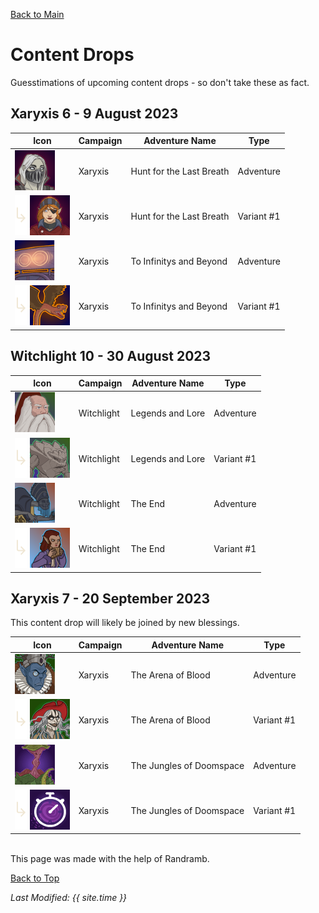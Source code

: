[Back to Main](index.md)

# Content Drops

Guesstimations of upcoming content drops - so don't take these as fact.

## Xaryxis 6 - 9 August 2023

| Icon | Campaign | Adventure Name | Type |
|---|---|---|---|
| ![Xaryxis: Hunt for the Last Breath (Adventure)](images/contentdrop_portraits/xaryxis_huntforthelastbreath_0.png) | Xaryxis | Hunt for the Last Breath | Adventure |
| ![Variant Spacer](images/contentdrop_portraits/variantspacer.png) ![Xaryxis: Hunt for the Last Breath (Variant 1)](images/contentdrop_portraits/xaryxis_huntforthelastbreath_1.png) | Xaryxis | Hunt for the Last Breath | Variant #1 |
| ![Xaryxis: To Infinitys and Beyond (Adventure)](images/contentdrop_portraits/xaryxis_toinfinitysandbeyond_0.png) | Xaryxis | To Infinitys and Beyond | Adventure |
| ![Variant Spacer](images/contentdrop_portraits/variantspacer.png) ![Xaryxis: To Infinitys and Beyond (Variant 1)](images/contentdrop_portraits/xaryxis_toinfinitysandbeyond_1.png) | Xaryxis | To Infinitys and Beyond | Variant #1 |

## Witchlight 10 - 30 August 2023

| Icon | Campaign | Adventure Name | Type |
|---|---|---|---|
| ![Witchlight: Legends and Lore (Adventure)](images/contentdrop_portraits/witchlight_legendsandlore_0.png) | Witchlight | Legends and Lore | Adventure |
| ![Variant Spacer](images/contentdrop_portraits/variantspacer.png) ![Witchlight: Legends and Lore (Variant 1)](images/contentdrop_portraits/witchlight_legendsandlore_1.png) | Witchlight | Legends and Lore | Variant #1 |
| ![Witchlight: The End (Adventure)](images/contentdrop_portraits/witchlight_theend_0.png) | Witchlight | The End | Adventure |
| ![Variant Spacer](images/contentdrop_portraits/variantspacer.png) ![Witchlight: The End (Variant 1)](images/contentdrop_portraits/witchlight_theend_1.png) | Witchlight | The End | Variant #1 |

## Xaryxis 7 - 20 September 2023

This content drop will likely be joined by new blessings.

| Icon | Campaign | Adventure Name | Type |
|---|---|---|---|
| ![Xaryxis: The Arena of Blood (Adventure)](images/contentdrop_portraits/xaryxis_thearenaofblood_0.png) | Xaryxis | The Arena of Blood | Adventure |
| ![Variant Spacer](images/contentdrop_portraits/variantspacer.png) ![Xaryxis: The Arena of Blood (Variant 1)](images/contentdrop_portraits/xaryxis_thearenaofblood_1.png) | Xaryxis | The Arena of Blood | Variant #1 |
| ![Xaryxis: The Jungles of Doomspace (Adventure)](images/contentdrop_portraits/xaryxis_thejunglesofdoomspace_0.png) | Xaryxis | The Jungles of Doomspace | Adventure |
| ![Variant Spacer](images/contentdrop_portraits/variantspacer.png) ![Xaryxis: The Jungles of Doomspace (Variant 1)](images/contentdrop_portraits/xaryxis_thejunglesofdoomspace_1.png) | Xaryxis | The Jungles of Doomspace | Variant #1 |

<br />
This page was made with the help of Randramb.

[Back to Top](#top)

*Last Modified: {{ site.time }}*